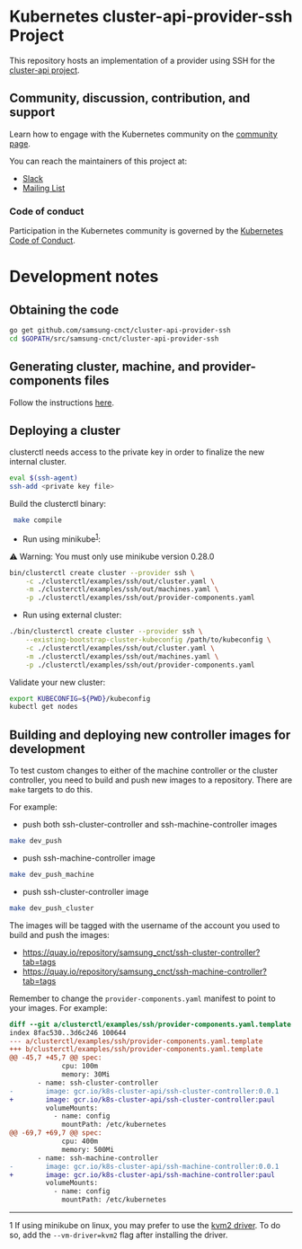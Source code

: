 <!-- markdownlint-disable MD033 -->

# Kubernetes cluster-api-provider-ssh Project

This repository hosts an implementation of a provider using SSH for the
[cluster-api project](https://sigs.k8s.io/cluster-api).

## Community, discussion, contribution, and support

Learn how to engage with the Kubernetes community on the [community page](http://kubernetes.io/community/).

You can reach the maintainers of this project at:

- [Slack](http://slack.k8s.io/)
- [Mailing List](https://groups.google.com/forum/#!forum/kubernetes-dev)

### Code of conduct

Participation in the Kubernetes community is governed by the
[Kubernetes Code of Conduct](code-of-conduct.md).

# Development notes

## Obtaining the code

```bash
go get github.com/samsung-cnct/cluster-api-provider-ssh
cd $GOPATH/src/samsung-cnct/cluster-api-provider-ssh
```

## Generating cluster, machine, and provider-components files

Follow the instructions [here](./clusterctl/examples/ssh/README.md).

## Deploying a cluster

clusterctl needs access to the private key in order to finalize the new
internal cluster.

```bash
eval $(ssh-agent)
ssh-add <private key file>
```

Build the clusterctl binary:

```bash
 make compile
```

- Run using minikube<sup>[1](#kvm2)</sup>:

:warning: Warning: You must only use minikube version 0.28.0

```bash
bin/clusterctl create cluster --provider ssh \
    -c ./clusterctl/examples/ssh/out/cluster.yaml \
    -m ./clusterctl/examples/ssh/out/machines.yaml \
    -p ./clusterctl/examples/ssh/out/provider-components.yaml
```

- Run using external cluster:

```bash
./bin/clusterctl create cluster --provider ssh \
    --existing-bootstrap-cluster-kubeconfig /path/to/kubeconfig \
    -c ./clusterctl/examples/ssh/out/cluster.yaml \
    -m ./clusterctl/examples/ssh/out/machines.yaml \
    -p ./clusterctl/examples/ssh/out/provider-components.yaml
```

Validate your new cluster:

```bash
export KUBECONFIG=${PWD}/kubeconfig
kubectl get nodes
```

## Building and deploying new controller images for development

To test custom changes to either of the machine controller or the cluster
controller, you need to build and push new images to a repository.
There are `make` targets to do this.

For example:

- push both ssh-cluster-controller and ssh-machine-controller images

```bash
make dev_push

```

- push ssh-machine-controller image

```bash
make dev_push_machine
```

- push ssh-cluster-controller image

```bash
make dev_push_cluster
```

The images will be tagged with the username of the account you used to
build and push the images:

<!-- markdownlint-disable MD034 -->

- https://quay.io/repository/samsung_cnct/ssh-cluster-controller?tab=tags
- https://quay.io/repository/samsung_cnct/ssh-machine-controller?tab=tags

<!-- markdownlint-enable MD034 -->

Remember to change the `provider-components.yaml` manifest to point to your
images.
For example:

```patch
diff --git a/clusterctl/examples/ssh/provider-components.yaml.template b/clusterctl/examples/ssh/provider-components.yaml.template
index 8fac530..3d6c246 100644
--- a/clusterctl/examples/ssh/provider-components.yaml.template
+++ b/clusterctl/examples/ssh/provider-components.yaml.template
@@ -45,7 +45,7 @@ spec:
             cpu: 100m
             memory: 30Mi
       - name: ssh-cluster-controller
-        image: gcr.io/k8s-cluster-api/ssh-cluster-controller:0.0.1
+        image: gcr.io/k8s-cluster-api/ssh-cluster-controller:paul
         volumeMounts:
           - name: config
             mountPath: /etc/kubernetes
@@ -69,7 +69,7 @@ spec:
             cpu: 400m
             memory: 500Mi
       - name: ssh-machine-controller
-        image: gcr.io/k8s-cluster-api/ssh-machine-controller:0.0.1
+        image: gcr.io/k8s-cluster-api/ssh-machine-controller:paul
         volumeMounts:
           - name: config
             mountPath: /etc/kubernetes
```

---

<a name="kvm2">1</a> If using minikube on linux, you may prefer to use the
[kvm2 driver](https://github.com/kubernetes/minikube/blob/master/docs/drivers.md#kvm2-driver).
To do so, add the `--vm-driver=kvm2` flag after installing the driver.
